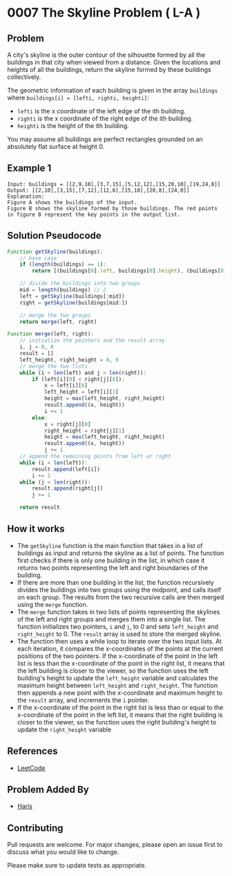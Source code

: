 # 0007 The Skyline Problem ( L-A )

## Problem

A city's skyline is the outer contour of the silhouette formed by all the buildings in that city when viewed from a distance. Given the locations and heights of all the buildings, return the skyline formed by these buildings collectively.

The geometric information of each building is given in the array `buildings` where `buildings[i] = [lefti, righti, heighti]`:

- `lefti` is the x coordinate of the left edge of the ith building.
- `righti` is the x coordinate of the right edge of the ith building.
- `heighti` is the height of the ith building.

You may assume all buildings are perfect rectangles grounded on an absolutely flat surface at height 0.

## Example 1

```
Input: buildings = [[2,9,10],[3,7,15],[5,12,12],[15,20,10],[19,24,8]]
Output: [[2,10],[3,15],[7,12],[12,0],[15,10],[20,8],[24,0]]
Explanation:
Figure A shows the buildings of the input.
Figure B shows the skyline formed by those buildings. The red points in figure B represent the key points in the output list.
```

## Solution Pseudocode

```javascript
Function getSkyline(buildings):
    // base case
    if (length(buildings) == 1):
        return [(buildings[0].left, buildings[0].height), (buildings[0].right, 0)]

    // divide the buildings into two groups
    mid = length(buildings) // 2
    left = getSkyline(buildings[:mid])
    right = getSkyline(buildings[mid:])

    // merge the two groups
    return merge(left, right)

Function merge(left, right):
    // initialize the pointers and the result array
    i, j = 0, 0
    result = []
    left_height, right_height = 0, 0
    // merge the two lists
    while (i < len(left) and j < len(right)):
        if (left[i][0] < right[j][0]):
            x = left[i][0]
            left_height = left[i][1]
            height = max(left_height, right_height)
            result.append((x, height))
            i += 1
        else:
            x = right[j][0]
            right_height = right[j][1]
            height = max(left_height, right_height)
            result.append((x, height))
            j += 1
    // append the remaining points from left or right
    while (i < len(left)):
        result.append(left[i])
        i += 1
    while (j < len(right)):
        result.append(right[j])
        j += 1

    return result

```

## How it works
- The `getSkyline` function is the main function that takes in a list of buildings as input and returns the skyline as a list of points. The function first checks if there is only one building in the list, in which case it returns two points representing the left and right boundaries of the building.
- If there are more than one building in the list, the function recursively divides the buildings into two groups using the midpoint, and calls itself on each group. The results from the two recursive calls are then merged using the `merge` function.
- The `merge` function takes in two lists of points representing the skylines of the left and right groups and merges them into a single list. The function initializes two pointers, `i` and `j`, to 0 and sets `left_height` and `right_height` to 0. The `result` array is used to store the merged skyline.
- The function then uses a while loop to iterate over the two input lists. At each iteration, it compares the x-coordinates of the points at the current positions of the two pointers. If the x-coordinate of the point in the left list is less than the x-coordinate of the point in the right list, it means that the left building is closer to the viewer, so the function uses the left building's height to update the `left_height` variable and calculates the maximum height between `left_height` and `right_height`. The function then appends a new point with the x-coordinate and maximum height to the `result` array, and increments the `i` pointer.
- If the x-coordinate of the point in the right list is less than or equal to the x-coordinate of the point in the left list, it means that the right building is closer to the viewer, so the function uses the right building's height to update the `right_height` variable

## References

- [LeetCode](https://leetcode.com/problems/the-skyline-problem/)

## Problem Added By

- [Haris](https://github.com/harisdev-netizen)

## Contributing

Pull requests are welcome. For major changes, please open an issue first to discuss what you would like to change.

Please make sure to update tests as appropriate.
